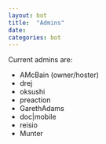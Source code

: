 ```yaml
---
layout: bot
title:  "Admins"
date: 
categories: bot
---
```


Current admins are:

* AMcBain (owner/hoster)
* drej
* oksushi
* preaction
* GarethAdams
* doc|mobile
* reisio
* Munter